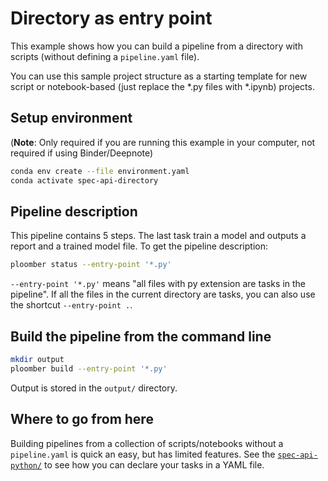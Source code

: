 # Directory as entry point

This example shows how you can build a pipeline from a directory with scripts
(without defining a `pipeline.yaml` file).

You can use this sample project structure as a starting template for new
script or notebook-based (just replace the *.py files with *.ipynb) projects.

## Setup environment

(**Note**: Only required if you are running this example in your computer, not
required if using Binder/Deepnote)

~~~sh
conda env create --file environment.yaml
conda activate spec-api-directory
~~~

## Pipeline description

This pipeline contains 5 steps. The last task train a model and outputs a report
and a trained model file. To get the pipeline description:


```bash tags=["bash"]
ploomber status --entry-point '*.py'
```

`--entry-point '*.py'` means "all files with py extension are tasks in the
pipeline". If all the files in the current directory are tasks, you can also
use the shortcut `--entry-point .`.

## Build the pipeline from the command line


```bash tags=["bash"]
mkdir output
ploomber build --entry-point '*.py'
```

Output is stored in the `output/` directory.


## Where to go from here

Building pipelines from a collection of scripts/notebooks without a
`pipeline.yaml` is quick an easy, but has limited features. See the
[`spec-api-python/`](../spec-api-python/README.ipynb) to see how you can declare
your tasks in a YAML file.
